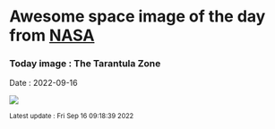 
# Awesome space image of the day from [NASA](https://api.nasa.gov/)

### Today image : The Tarantula Zone

Date : 2022-09-16


![](https://apod.nasa.gov/apod/image/2209/Tarantula-HST-ESO-Webb-SS1024.jpg)

<small>Latest update : Fri Sep 16 09:18:39 2022</small>


